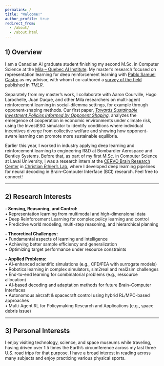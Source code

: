 ```yaml
---
permalink: /
title: "Welcome!"
author_profile: true
redirect_from: 
  - /about/
  - /about.html
---
```


## 1) Overview 

I am a Canadian AI graduate student finishing my second M.Sc. in Computer Science at the [Mila – Quebec AI Institute](https://mila.quebec/en). My master’s research focused on representation learning for deep reinforcement learning with [Pablo Samuel Castro](https://mila.quebec/en/directory/pablo-samuel-castro) as my advisor, with whom I co-authored a [survey of the field published in *TMLR*](https://arxiv.org/pdf/2506.17518). 

Separately from my master’s work, I collaborate with Aaron Courville, Hugo Larochelle, Juan Duque, and other Mila researchers on multi-agent reinforcement learning in social-dilemma settings, for example through opponent-shaping methods. Our first paper, [*Towards Sustainable Investment Policies Informed by Opponent Shaping*](https://openreview.net/pdf?id=ex93RVyP5r), analyzes the emergence of cooperation in economic environments under climate risk, using the InvestESG simulator to identify conditions where individual incentives diverge from collective welfare and showing how opponent-aware learning can promote more sustainable equilibria. 

Earlier this year, I worked in industry applying deep learning and reinforcement learning to engineering R&D at Bombardier Aerospace and Bentley Systems. Before that, as part of my first M.Sc. in Computer Science at Laval University, I was a research intern at the [CERVO Brain Research Center](https://cervo.ulaval.ca/en) in [Christian Éthier’s Lab](https://scholar.google.ca/citations?user=9CzYcbAAAAAJ&hl=en), where I developed deep learning pipelines for neural decoding in Brain–Computer Interface (BCI) research. Feel free to connect!

---

## 2) Research Interests

**- Sensing, Reasoning, and Control:**  
• Representation learning from multimodal and high-dimensional data  
• Deep Reinforcement Learning for complex policy learning and control  
• Predictive world modeling, multi-step reasoning, and hierarchical planning  

**- Theoretical Challenges:**  
• Fundamental aspects of learning and intelligence  
• Achieving better sample efficiency and generalization  
• Optimizing target performance under resource constraints  

**- Applied Problems:**  
• AI-enhanced scientific simulations (e.g., CFD/FEA with surrogate models)  
• Robotics learning in complex simulators, sim2real and real2sim challenges  
• End-to-end learning for combinatorial problems (e.g., ressource allocation)  
• AI-based decoding and adaptation methods for future Brain–Computer Interfaces  
• Autonomous aircraft & spacecraft control using hybrid RL/MPC-based approaches  
• Multi-Agent RL for Policymaking Research  and Applications (e.g., space debris issue)  

---

## 3) Personal Interests

I enjoy visiting technology, science, and space museums while traveling, having driven over 1.5 times the Earth’s circumference across my last three U.S. road trips for that purpose. I have a broad interest in reading across many subjects and enjoy practicing various physical sports.


